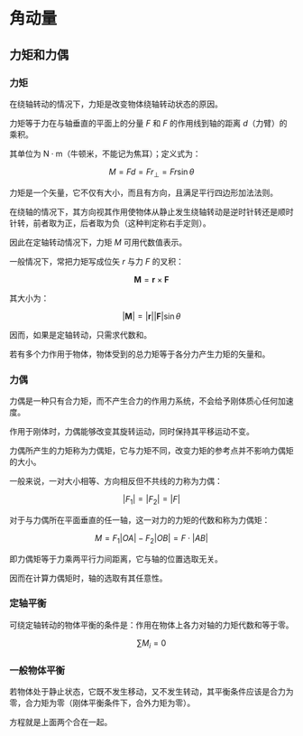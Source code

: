 # 角动量

## 力矩和力偶

### 力矩

在绕轴转动的情况下，力矩是改变物体绕轴转动状态的原因。

力矩等于力在与轴垂直的平面上的分量 $F$ 和 $F$ 的作用线到轴的距离 $d$（力臂）的乘积。

其单位为 $\mathrm{N\cdot m}$（牛顿米，不能记为焦耳）；定义式为：

$$
M=Fd=Fr_\perp=Fr\sin\theta
$$

力矩是一个矢量，它不仅有大小，而且有方向，且满足平行四边形加法法则。

在绕轴的情况下，其方向视其作用使物体从静止发生绕轴转动是逆时针转还是顺时针转，前者取为正，后者取为负（这种判定称右手定则）。

因此在定轴转动情况下，力矩 $M$ 可用代数值表示。

一般情况下，常把力矩写成位矢 $r$ 与力 $F$ 的叉积：

$$
\bm M=\bm r\times\bm F
$$

其大小为：

$$
|\bm M|=|\bm r||\bm F|\sin\theta
$$

因而，如果是定轴转动，只需求代数和。

若有多个力作用于物体，物体受到的总力矩等于各分力产生力矩的矢量和。

### 力偶

力偶是一种只有合力矩，而不产生合力的作用力系统，不会给予刚体质心任何加速度。

作用于刚体时，力偶能够改变其旋转运动，同时保持其平移运动不变。

力偶所产生的力矩称为力偶矩，它与力矩不同，改变力矩的参考点并不影响力偶矩的大小。

一般来说，一对大小相等、方向相反但不共线的力称为力偶：

$$
|F_1|=|F_2|=|F|
$$

对于与力偶所在平面垂直的任一轴，这一对力的力矩的代数和称为力偶矩：

$$
M=F_1|OA|-F_2|OB|=F\cdot|AB|
$$

即力偶矩等于力乘两平行力间距离，它与轴的位置选取无关。

因而在计算力偶矩时，轴的选取有其任意性。

### 定轴平衡

可绕定轴转动的物体平衡的条件是：作用在物体上各力对轴的力矩代数和等于零。

$$
\sum M_i=0
$$

### 一般物体平衡

若物体处于静止状态，它既不发生移动，又不发生转动，其平衡条件应该是合力为零，合力矩为零（刚体平衡条件下，合外力矩为零）。

方程就是上面两个合在一起。
